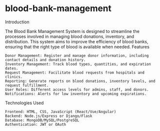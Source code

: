 # blood-bank-management 


Introduction

The Blood Bank Management System is designed to streamline the processes involved in managing blood donations, inventory, and distribution. This system aims to improve the efficiency of blood banks, ensuring that the right type of blood is available when needed.
Features

    Donor Management: Register and manage donor information, including contact details and donation history.
    Inventory Management: Track blood types, quantities, and expiration dates.
    Request Management: Facilitate blood requests from hospitals and clinics.
    Reporting: Generate reports on blood donations, inventory levels, and request fulfillment.
    User Roles: Different access levels for admins, staff, and donors.
    Notifications: Alerts for low inventory and upcoming expirations.

Technologies Used

    Frontend: HTML, CSS, JavaScript (React/Vue/Angular)
    Backend: Node.js/Express or Django/Flask
    Database: MongoDB/MySQL/PostgreSQL
    Authentication: JWT or OAuth
